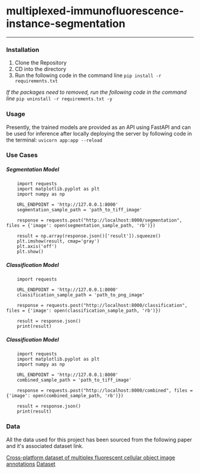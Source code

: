 # multiplexed-immunofluorescence-instance-segmentation
---
### Installation

1. Clone the Repository
2. CD into the directory
3. Run the following code in the command line
`pip install -r requirements.txt`

*If the packages need to removed, run the following code in the command line*
`pip uninstall -r requirements.txt -y`

### Usage
Presently, the trained models are provided as an API using FastAPI and can be used for inference after locally deploying the server by following code in the terminal:
`uvicorn app:app --reload`

### Use Cases

##### Segmentation Model
```
    import requests
    import matplotlib.pyplot as plt
    import numpy as np

    URL_ENDPOINT = 'http://127.0.0.1:8000'
    segmentation_sample_path = 'path_to_tiff_image'

    response = requests.post("http://localhost:8000/segmentation", files = {'image': open(segmentation_sample_path, 'rb')})

    result = np.array(response.json()['result']).squeeze()
    plt.imshow(result, cmap='gray')
    plt.axis('off')
    plt.show()
```

##### Classification Model
```
    import requests

    URL_ENDPOINT = 'http://127.0.0.1:8000'
    classification_sample_path = 'path_to_png_image'

    response = requests.post("http://localhost:8000/classification", files = {'image': open(classification_sample_path, 'rb')})

    result = response.json()
    print(result)
```

##### Classification Model
```
    import requests
    import matplotlib.pyplot as plt
    import numpy as np

    URL_ENDPOINT = 'http://127.0.0.1:8000'
    combined_sample_path = 'path_to_tiff_image'

    response = requests.post("http://localhost:8000/combined", files = {'image': open(combined_sample_path, 'rb')})

    result = response.json()
    print(result)
```

### Data

All the data used for this project has been sourced from the following paper and it's associated dataset link.

[Cross-platform dataset of multiplex fluorescent cellular object image annotations](https://www.nature.com/articles/s41597-023-02108-z)
[Dataset](https://www.synapse.org/#!Synapse:syn27624812/files/)